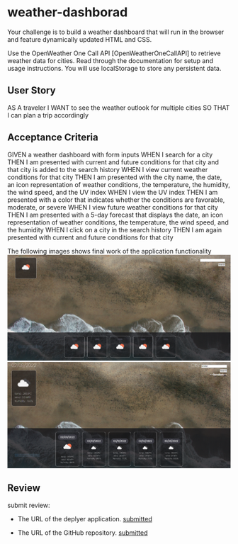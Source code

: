 # weather-dashborad

 Your challenge is to build a weather dashboard that will run in the browser and feature dynamically updated HTML and CSS.

Use the OpenWeather One Call API [OpenWeatherOneCallAPI] to retrieve weather data for cities. Read through the documentation for setup and usage instructions. You will use localStorage to store any persistent data.

## User Story

AS A traveler
I WANT to see the weather outlook for multiple cities
SO THAT I can plan a trip accordingly

## Acceptance Criteria

GIVEN a weather dashboard with form inputs
WHEN I search for a city
THEN I am presented with current and future conditions for that city and that city is added to the search history
WHEN I view current weather conditions for that city
THEN I am presented with the city name, the date, an icon representation of weather conditions, the temperature, the humidity, the wind speed, and the UV index
WHEN I view the UV index
THEN I am presented with a color that indicates whether the conditions are favorable, moderate, or severe
WHEN I view future weather conditions for that city
THEN I am presented with a 5-day forecast that displays the date, an icon representation of weather conditions, the temperature, the wind speed, and the humidity
WHEN I click on a city in the search history
THEN I am again presented with current and future conditions for that city

The following images shows final work of the application functionality 
![initial](./assets/images/Capture.PNG)
![infunction](./assets/images/Capture1.PNG)

## Review

submit review:

* The URL of the deplyer application. [submitted](https://bompilori.github.io/weather-dashborad/) 

* The URL of the GitHub repository. [submitted](https://github.com/bompilori/weather-dashborad.git)
